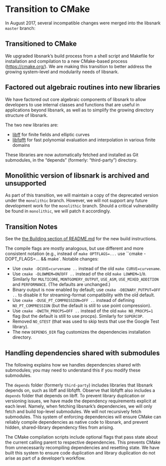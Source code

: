 Transition to CMake
===================

In August 2017, several incompatible changes were merged into the libsnark `master` branch:

Transitioned to CMake
---------------------

We upgraded libsnark’s build process from a shell script and Makefile for installation and compilation to a new CMake-based process (https://cmake.org/). We are making this transition to better address the growing system-level and modularity needs of libsnark.

Factored out algebraic routines into new libraries
--------------------------------------------------

We have factored out core algebraic components of libsnark to allow developers to use internal classes and functions that are useful in applications beyond libsnark, as well as to simplify the growing directory structure of libsnark.

The two new libraries are:

* [libff](https://github.com/scipr-lab/libff) for finite fields and elliptic curves
* [libfqfft](https://github.com/scipr-lab/libfqfft) for fast polynomial evaluation and interpolation in various finite domains

These libraries are now automatically fetched and installed as Git submodules, in the “depends” (formerly: “third-party”) directory.

Monolithic version of libsnark is archived and unsupported
----------------------------------------------------------

As part of this transition, we will maintain a copy of the deprecated version under the `monolithic` branch. However, we will not support any future development work for the `monolithic` branch. Should a critical vulnerability be found in `monolithic`, we will patch it accordingly.

Transition Notes
----------------

See the [the Building section of README.md](./README.md#building) for the new build  instructions.

The compile flags are mostly analogous, but use different and more consistent notation (e.g.,  instead of `make OPTFLAGS=...` use ``cmake -DOPT_FLAGS=... && make`. Notable changes: 

* Use `cmake -DCUVE=curvename ..` instead of the old `make CURVE=curvename`.
* Use `cmake -DLOWMEM=ON`/`OFF ..` instead of the old `make LOWMEM=1`/`0`. Similarly for `MULTICORE`, `MONTGOMERY_OUTPUT`, `USE_ASM`, `USE_MIXED_ADDITION` and `PERFORMANCE`. (The defaults are unchanged.)
* Binary output is now enabled by default; use `cmake -DBINARY_PUTPUT=OFF ..` to disable it for streaming-format compatibility with the old default.
* Use `cmake -DUSE_PT_COMPRESSION=OFF ..` instead of defining `NO_PT_COMPRESSION` (but the default is still to use point compression).
* Use `cmake -DWITH_PROCPS=OFF ..` instead of the old `make NO_PROCPS=1` flag (but the default is still to use procps). Similarly for `SUPERCOP`.
* Removed `NO_GTEST` (that was used to skip tests that use the Google Test library).
* The new `DEPENDS_DIR` flag customizes the dependencies installation directory.

Handling dependencies shared with submodules
--------------------------------------------

The following explains how we handles dependencies shared with submodules; you may need to understand this if you modify these submodules.

The `depends` folder (formerly `third-party`) includes libraries that libsnark depends on, such as libff and libfqfft. Observe that libfqfft also includes a `depends` folder that depends on libff. To prevent library duplication or versioning issues, we have made the dependency requirements explicit at each level. Namely, when fetching libsnark’s dependencies, we will only fetch and build top-level submodules. We will not recursively fetch submodules. This system of enforcing dependencies will ensure CMake can reliably compile dependencies as native code to libsnark, and prevent hidden, shared-library dependency files from arising.

The CMake compilation scripts include optional flags that pass state about the current calling parent to respective dependencies. This prevents CMake from unnecessarily recompiling dependencies and resetting state. We have built this system to ensure code duplication and library duplication do not arise as part of a developer’s workflow.

